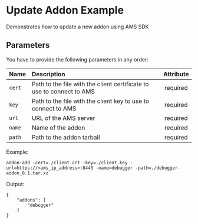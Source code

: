 Update Addon Example
====================

Demonstrates how to update a new addon using AMS SDK

Parameters
-----

You have to provide the following parameters in any order:

| Name      | Description           | Attribute  |
| --------- |:--------------------  | :--------: |
| `cert`    | Path to the file with the client certificate to use to connect to AMS | required |
| `key`     | Path to the file with the client key to use to connect to AMS  | required |
| `url`     | URL of the AMS server      | required |
| `name`    | Name of the addon          | required |
| `path`    | Path to the addon tarball  | required |



Example:

    addon-add -cert=./client.crt -key=./client.key -url=https://<ams_ip_address>:8443 -name=debugger -path=./debugger-addon_0.1.tar.xz

Output:

	{
		"addons": [
			"debugger"
		]
	}

